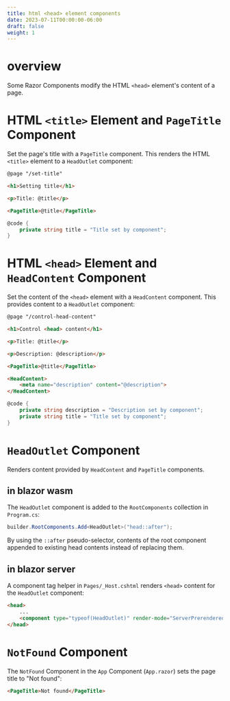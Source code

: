 ```yaml
---
title: html <head> element components
date: 2023-07-11T00:00:00-06:00
draft: false
weight: 1
---
```


# overview
Some Razor Components modify the HTML `<head>` element's content of a page.

# HTML `<title>` Element and `PageTitle` Component
Set the page's title with a `PageTitle` component.  This renders the HTML `<title>` element to a `HeadOutlet` component:
```html
@page "/set-title"

<h1>Setting title</h1>

<p>Title: @title</p>

<PageTitle>@title</PageTitle>

```
```cs
@code {
    private string title = "Title set by component";
}
```

# HTML `<head>` Element and `HeadContent` Component
Set the content of the `<head>` element with a `HeadContent` component.  This provides content to a `HeadOutlet` component:
```html
@page "/control-head-content"

<h1>Control <head> content</h1>

<p>Title: @title</p>

<p>Description: @description</p>

<PageTitle>@title</PageTitle>

<HeadContent>
    <meta name="description" content="@description">
</HeadContent>
```
```cs
@code {
    private string description = "Description set by component";
    private string title = "Title set by component";
}
```

# `HeadOutlet` Component
Renders content provided by `HeadContent` and `PageTitle` components.

## in blazor wasm
The `HeadOutlet` component is added to the `RootComponents` collection in `Program.cs`:
```cs
builder.RootComponents.Add<HeadOutlet>("head::after");
```

By using the `::after` pseudo-selector, contents of the root component appended to existing head contents instead of replacing them.

## in blazor server
A component tag helper in `Pages/_Host.cshtml` renders `<head>` content for the `HeadOutlet` component:
```html
<head>
    ...
    <component type="typeof(HeadOutlet)" render-mode="ServerPrerendered" />
</head>
```

# `NotFound` Component
The `NotFound` Component in the `App` Component (`App.razor`) sets the page title to "Not found":
```html
<PageTitle>Not found</PageTitle>
```
